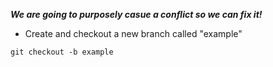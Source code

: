 
***We are going to purposely casue a conflict so we can fix it!***

* Create and checkout a new branch called "example"

```
git checkout -b example
```

